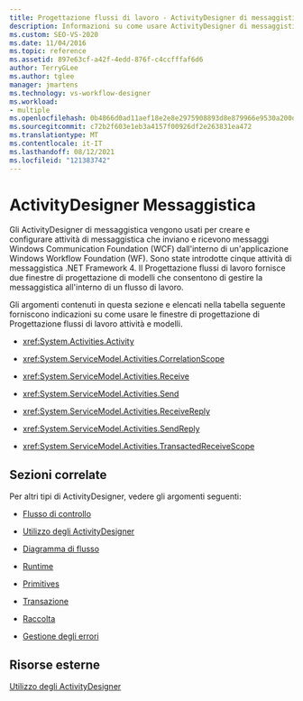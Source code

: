 ```yaml
---
title: Progettazione flussi di lavoro - ActivityDesigner di messaggistica
description: Informazioni su come usare ActivityDesigner di messaggistica per creare e configurare attività di messaggistica che inviano e ricevono messaggi Windows Communication Foundation (WCF).
ms.custom: SEO-VS-2020
ms.date: 11/04/2016
ms.topic: reference
ms.assetid: 897e63cf-a42f-4edd-876f-c4ccfffaf6d6
author: TerryGLee
ms.author: tglee
manager: jmartens
ms.technology: vs-workflow-designer
ms.workload:
- multiple
ms.openlocfilehash: 0b4866d0ad11aef18e2e8e2975908893d8e879966e9530a200d8a9a300fd62f3
ms.sourcegitcommit: c72b2f603e1eb3a4157f00926df2e263831ea472
ms.translationtype: MT
ms.contentlocale: it-IT
ms.lasthandoff: 08/12/2021
ms.locfileid: "121383742"
---
```

# <a name="messaging-activity-designers"></a>ActivityDesigner Messaggistica

Gli ActivityDesigner di messaggistica vengono usati per creare e configurare attività di messaggistica che inviano e ricevono messaggi Windows Communication Foundation (WCF) dall'interno di un'applicazione Windows Workflow Foundation (WF). Sono state introdotte cinque attività di messaggistica .NET Framework 4. Il Progettazione flussi di lavoro fornisce due finestre di progettazione di modelli che consentono di gestire la messaggistica all'interno di un flusso di lavoro.

Gli argomenti contenuti in questa sezione e elencati nella tabella seguente forniscono indicazioni su come usare le finestre di progettazione di Progettazione flussi di lavoro attività e modelli.

- <xref:System.Activities.Activity>

- <xref:System.ServiceModel.Activities.CorrelationScope>

- <xref:System.ServiceModel.Activities.Receive>

- <xref:System.ServiceModel.Activities.Send>

- <xref:System.ServiceModel.Activities.ReceiveReply>

- <xref:System.ServiceModel.Activities.SendReply>

- <xref:System.ServiceModel.Activities.TransactedReceiveScope>

## <a name="related-sections"></a>Sezioni correlate

Per altri tipi di ActivityDesigner, vedere gli argomenti seguenti:

- [Flusso di controllo](../workflow-designer/control-flow-activity-designers.md)

- [Utilizzo degli ActivityDesigner](control-flow-activity-designers.md)

- [Diagramma di flusso](../workflow-designer/flowchart-activity-designers.md)

- [Runtime](../workflow-designer/runtime-activity-designers.md)

- [Primitives](../workflow-designer/primitives-activity-designers.md)

- [Transazione](../workflow-designer/transaction-activity-designers.md)

- [Raccolta](../workflow-designer/collection-activity-designers.md)

- [Gestione degli errori](../workflow-designer/error-handling-activity-designers.md)

## <a name="external-resources"></a>Risorse esterne

[Utilizzo degli ActivityDesigner](control-flow-activity-designers.md)